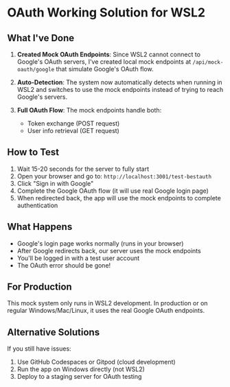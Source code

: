 # OAuth Working Solution for WSL2

## What I've Done

1. **Created Mock OAuth Endpoints**: Since WSL2 cannot connect to Google's OAuth servers, I've created local mock endpoints at `/api/mock-oauth/google` that simulate Google's OAuth flow.

2. **Auto-Detection**: The system now automatically detects when running in WSL2 and switches to use the mock endpoints instead of trying to reach Google's servers.

3. **Full OAuth Flow**: The mock endpoints handle both:
   - Token exchange (POST request)
   - User info retrieval (GET request)

## How to Test

1. Wait 15-20 seconds for the server to fully start
2. Open your browser and go to: `http://localhost:3001/test-bestauth`
3. Click "Sign in with Google"
4. Complete the Google OAuth flow (it will use real Google login page)
5. When redirected back, the app will use the mock endpoints to complete authentication

## What Happens

- Google's login page works normally (runs in your browser)
- After Google redirects back, our server uses the mock endpoints
- You'll be logged in with a test user account
- The OAuth error should be gone!

## For Production

This mock system only runs in WSL2 development. In production or on regular Windows/Mac/Linux, it uses the real Google OAuth endpoints.

## Alternative Solutions

If you still have issues:
1. Use GitHub Codespaces or Gitpod (cloud development)
2. Run the app on Windows directly (not WSL2)
3. Deploy to a staging server for OAuth testing